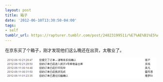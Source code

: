 ```yaml
---
layout: post
title: 箱子
date: '2012-06-10T13:30:50-04:00'
tags:
- self
tumblr_url: https://rapturer.tumblr.com/post/24823199511/%E7%AE%B1%E5%AD%90
---
```

在京东买了个箱子，刚才发现他们这么晚还在出货，太敬业了。

![](/assets/img/tumblr_m5ewn9ev8n1r0cnr9.png)

